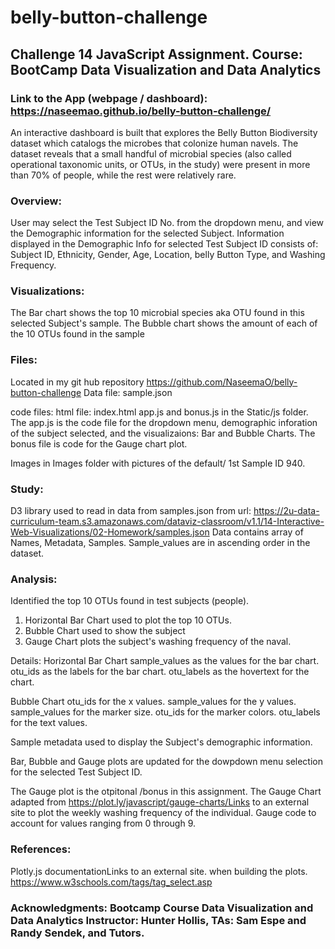 # belly-button-challenge
## Challenge 14   JavaScript Assignment. Course: BootCamp Data Visualization and Data Analytics

### Link to the App (webpage / dashboard): https://naseemao.github.io/belly-button-challenge/

An interactive dashboard is built that explores the Belly Button Biodiversity dataset which catalogs the microbes that colonize human navels. 
The dataset reveals that a small handful of microbial species (also called operational taxonomic units, or OTUs, in the study) were present in more than 70% of people, while the rest were relatively rare.

### Overview: 
User may select the Test Subject ID No. from the dropdown menu, and view the Demographic information for the selected Subject. 
Information displayed in the Demographic Info for selected Test Subject ID consists of: Subject ID, Ethnicity, Gender, Age, Location, belly Button Type, and Washing Frequency. 

### Visualizations:
The Bar chart shows the top 10 microbial species aka OTU found in this selected Subject's sample. 
The Bubble chart shows the amount of each of the 10 OTUs found in the sample

### Files:
Located in my git hub repository https://github.com/NaseemaO/belly-button-challenge
Data file: sample.json

code files:
html file: index.html
app.js and bonus.js in the Static/js folder.  The app.js is the code file for the dropdown menu, demographic inforation of the subject selected, and the visualizaions: Bar and Bubble Charts. 
The bonus file is code for the Gauge chart plot. 

Images in Images folder with pictures of the default/ 1st Sample ID 940.  

### Study: 
D3 library used to read in data from samples.json from url: https://2u-data-curriculum-team.s3.amazonaws.com/dataviz-classroom/v1.1/14-Interactive-Web-Visualizations/02-Homework/samples.json
Data contains array of Names, Metadata, Samples. 
Sample_values are in ascending order in the dataset. 

### Analysis: 
Identified the top 10 OTUs found in test subjects (people).
1. Horizontal Bar Chart used to plot the top 10 OTUs. 
2. Bubble Chart used to show the subject
3. Gauge Chart plots the subject's washing frequency of the naval. 

Details: 
Horizontal Bar Chart
sample_values as the values for the bar chart.
otu_ids as the labels for the bar chart.
otu_labels as the hovertext for the chart.

Bubble Chart
otu_ids for the x values.
sample_values for the y values.
sample_values for the marker size.
otu_ids for the marker colors.
otu_labels for the text values.

Sample metadata used to display the Subject's demographic information.

Bar, Bubble and Gauge plots are updated for the dowpdown menu selection for the selected Test Subject ID.

The Gauge plot is the otpitonal /bonus in this assignment. 
The Gauge Chart adapted from https://plot.ly/javascript/gauge-charts/Links to an external site to plot the weekly washing frequency of the individual.
Gauge code to account for values ranging from 0 through 9.

### References: 
Plotly.js documentationLinks to an external site. when building the plots.
https://www.w3schools.com/tags/tag_select.asp

### Acknowledgments: Bootcamp Course Data Visualization and Data Analytics Instructor: Hunter Hollis, TAs: Sam Espe and Randy Sendek, and Tutors. 



